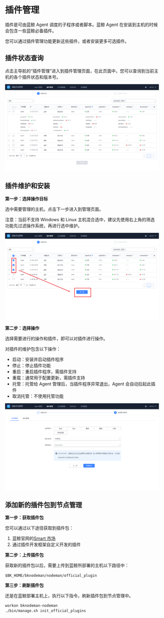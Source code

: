 # 插件管理

插件是可由蓝鲸 Agent 调度的子程序或者脚本。蓝鲸 Agent 在安装到主机的时候会包含一些蓝鲸必备插件。

您可以通过插件管理功能更新这些插件，或者安装更多可选插件。

## 插件状态查询

点击主导航的“插件管理”进入到插件管理页面，在此页面中，您可以查询到当前主机的各个插件状态和版本号。

![-w2020](media/20200604105818.png)

## 插件维护和安装

**第一步：选择操作目标**

选中需要管理的主机，点击下一步进入到管理页面。

注意：当前不支持 Windows 和 Linux 主机混合选中，建议先使用右上角的筛选功能先过滤操作系统，再进行选中维护。

![-w2020](media/20200604111130.png)

**第二步：选择操作**

选择需要进行的操作和插件，即可以对插件进行操作。

对插件的维护包含以下操作：

- 启动：安装并启动插件程序
- 停止：停止插件功能
- 重启：重启插件程序，需插件支持
- 重载：通常用于配置更新，需插件支持
- 托管：托管给 Agent 管理后，当插件程序异常退出，Agent 会自动拉起此插件
- 取消托管：不使用托管功能

![image-20201105120206133](../media/Plugin/image-20201105120206133.png)

## 添加新的插件包到节点管理

**第一步：获取插件包**

您可以通过以下途径获取到插件包：

1. 蓝鲸官网的[Smart 市场](https://bk.tencent.com/s-mart/)
2. 通过插件开发框架自定义开发的插件

**第二步：上传插件包**

获取新的插件包以后，需要上传到蓝鲸所部署的主机以下路径中：

`$BK_HOME/bknodeman/nodeman/official_plugin`

**第三步：刷新插件包**

还是在蓝鲸部署主机上，执行以下指令，刷新插件包到节点管理中。

```bash
workon bknodeman-nodeman
./bin/manage.sh init_official_plugins
```